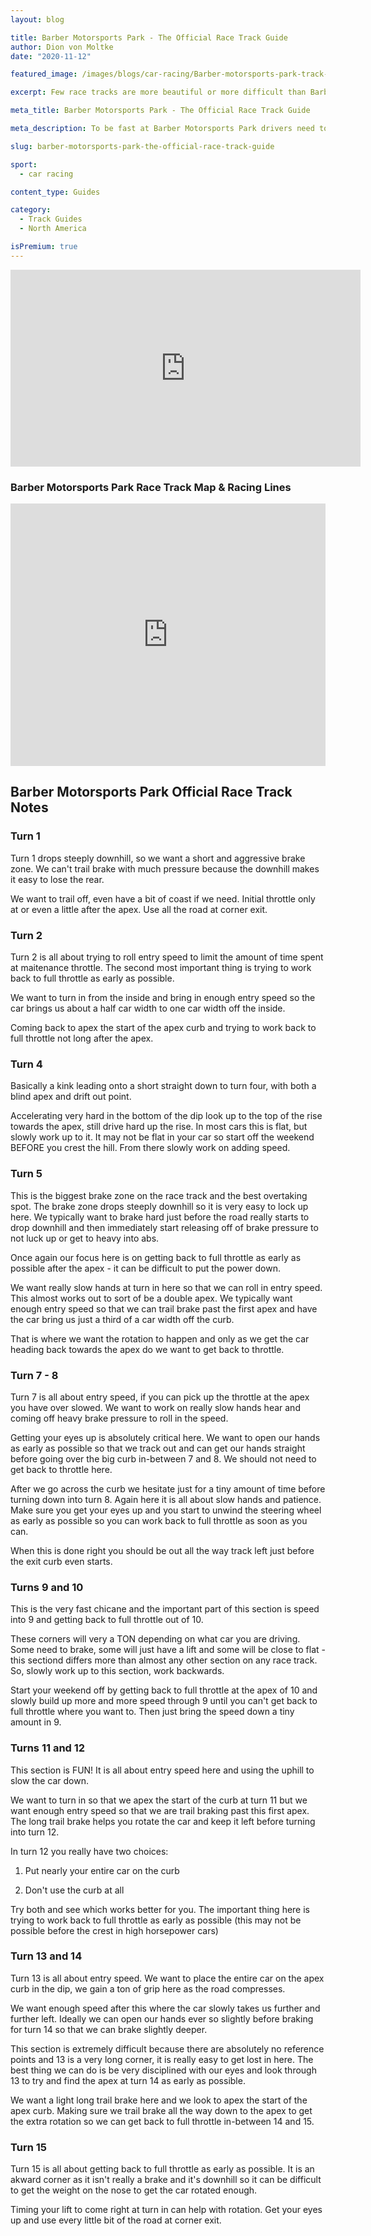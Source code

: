 ```yaml
---
layout: blog

title: Barber Motorsports Park - The Official Race Track Guide
author: Dion von Moltke
date: "2020-11-12"

featured_image: /images/blogs/car-racing/Barber-motorsports-park-track-guide-compressor.jpg

excerpt: Few race tracks are more beautiful or more difficult than Barber Motorsports Park.  Find out all the secrets the pros use to find a fast lap around this highly technical and fast race track.

meta_title: Barber Motorsports Park - The Official Race Track Guide

meta_description: To be fast at Barber Motorsports Park drivers need to work on good entry speed in turn 2 and getting back to full throttle early out of turn 5 and onto the front straight.  It truly challenges drivers commitment and vision.

slug: barber-motorsports-park-the-official-race-track-guide

sport:
  - car racing

content_type: Guides

category:
  - Track Guides
  - North America

isPremium: true
---
```


<iframe title="Blog iFrame" id="videoIframe" width="560" height="315" src="https://www.youtube.com/embed/2L2Npjt_J3A" frameborder="0" allow="accelerometer; autoplay; encrypted-media; gyroscope; picture-in-picture" allowfullscreen></iframe>

### Barber Motorsports Park Race Track Map & Racing Lines

<iframe title="Blog iFrame" src="https://open-racer.com/embed#/NR1rCzlgMOlpc5wXMOFJ" style="height: 420px; width: 100%; border: 0"></iframe>

## Barber Motorsports Park Official Race Track Notes

### Turn 1

Turn 1 drops steeply downhill, so we want a short and aggressive brake zone. We can't trail brake with much pressure because the downhill makes it easy to lose the rear.

We want to trail off, even have a bit of coast if we need. Initial throttle only at or even a little after the apex. Use all the road at corner exit.

### Turn 2

Turn 2 is all about trying to roll entry speed to limit the amount of time spent at maitenance throttle. The second most important thing is trying to work back to full throttle as early as possible.

We want to turn in from the inside and bring in enough entry speed so the car brings us about a half car width to one car width off the inside.

Coming back to apex the start of the apex curb and trying to work back to full throttle not long after the apex.

### Turn 4

Basically a kink leading onto a short straight down to turn four, with both a blind apex and drift out point.

Accelerating very hard in the bottom of the dip look up to the top of the rise towards the apex, still drive hard up the rise. In most cars this is flat, but slowly work up to it. It may not be flat in your car so start off the weekend BEFORE you crest the hill. From there slowly work on adding speed.

### Turn 5

This is the biggest brake zone on the race track and the best overtaking spot. The brake zone drops steeply downhill so it is very easy to lock up here. We typically want to brake hard just before the road really starts to drop downhill and then immediately start releasing off of brake pressure to not luck up or get to heavy into abs.

Once again our focus here is on getting back to full throttle as early as possible after the apex - it can be difficult to put the power down.

We want really slow hands at turn in here so that we can roll in entry speed. This almost works out to sort of be a double apex. We typically want enough entry speed so that we can trail brake past the first apex and have the car bring us just a third of a car width off the curb.

That is where we want the rotation to happen and only as we get the car heading back towards the apex do we want to get back to throttle.

### Turn 7 - 8

Turn 7 is all about entry speed, if you can pick up the throttle at the apex you have over slowed. We want to work on really slow hands hear and coming off heavy brake pressure to roll in the speed.

Getting your eyes up is absolutely critical here. We want to open our hands as early as possible so that we track out and can get our hands straight before going over the big curb in-between 7 and 8. We should not need to get back to throttle here.

After we go across the curb we hesitate just for a tiny amount of time before turning down into turn 8. Again here it is all about slow hands and patience. Make sure you get your eyes up and you start to unwind the steering wheel as early as possible so you can work back to full throttle as soon as you can.

When this is done right you should be out all the way track left just before the exit curb even starts.

### Turns 9 and 10

This is the very fast chicane and the important part of this section is speed into 9 and getting back to full throttle out of 10.

These corners will very a TON depending on what car you are driving. Some need to brake, some will just have a lift and some will be close to flat - this sectiond differs more than almost any other section on any race track. So, slowly work up to this section, work backwards.

Start your weekend off by getting back to full throttle at the apex of 10 and slowly build up more and more speed through 9 until you can't get back to full throttle where you want to. Then just bring the speed down a tiny amount in 9.

### Turns 11 and 12

This section is FUN! It is all about entry speed here and using the uphill to slow the car down.

We want to turn in so that we apex the start of the curb at turn 11 but we want enough entry speed so that we are trail braking past this first apex. The long trail brake helps you rotate the car and keep it left before turning into turn 12.

In turn 12 you really have two choices:

1. Put nearly your entire car on the curb

2. Don't use the curb at all

Try both and see which works better for you. The important thing here is trying to work back to full throttle as early as possible (this may not be possible before the crest in high horsepower cars)

### Turn 13 and 14

Turn 13 is all about entry speed. We want to place the entire car on the apex curb in the dip, we gain a ton of grip here as the road compresses.

We want enough speed after this where the car slowly takes us further and further left. Ideally we can open our hands ever so slightly before braking for turn 14 so that we can brake slightly deeper.

This section is extremely difficult because there are absolutely no reference points and 13 is a very long corner, it is really easy to get lost in here. The best thing we can do is be very disciplined with our eyes and look through 13 to try and find the apex at turn 14 as early as possible.

We want a light long trail brake here and we look to apex the start of the apex curb. Making sure we trail brake all the way down to the apex to get the extra rotation so we can get back to full throttle in-between 14 and 15.

### Turn 15

Turn 15 is all about getting back to full throttle as early as possible. It is an akward corner as it isn't really a brake and it's downhill so it can be difficult to get the weight on the nose to get the car rotated enough.

Timing your lift to come right at turn in can help with rotation. Get your eyes up and use every little bit of the road at corner exit.
